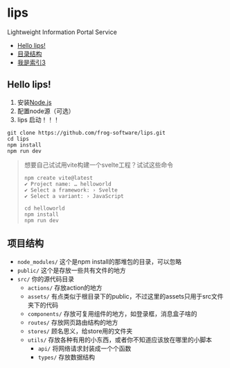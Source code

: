 # lips

Lightweight Information Portal Service

- [Hello lips!](#hello-lips)
- [目录结构](#项目结构)
- [我是索引3]()

## Hello lips!

1. 安装[Node.js](https://nodejs.org/en)
2. 配置node源（可选）
3. lips 启动！！！

```shell
git clone https://github.com/frog-software/lips.git
cd lips
npm install
npm run dev
```

> 想要自己试试用vite构建一个svelte工程？试试这些命令
>
> ```
> npm create vite@latest
> ✔ Project name: … helloworld
> ✔ Select a framework: › Svelte
> ✔ Select a variant: › JavaScript
> 
> cd helloworld
> npm install
> npm run dev
> ```

## 项目结构

- `node_modules/` 这个是npm install的那堆包的目录，可以忽略
- `public/` 这个是存放一些共有文件的地方
- `src/` 你的源代码目录
  - `actions/` 存放action的地方
  - `assets/` 有点类似于根目录下的public，不过这里的assets只用于src文件夹下的代码
  - `components/` 存放可复用组件的地方，如登录框，消息盒子啥的
  - `routes/` 存放网页路由结构的地方
  - `stores/` 顾名思义，给store用的文件夹
  - `utils/` 存放各种有用的小东西，或者你不知道应该放在哪里的小脚本
    - `api/` 将网络请求封装成一个个函数
    - `types/` 存放数据结构
